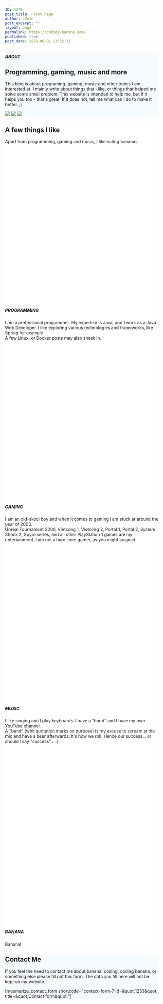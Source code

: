 ```yaml
---
ID: 1270
post_title: Front Page
author: admin
post_excerpt: ""
layout: page
permalink: https://coding-banana.com/
published: true
post_date: 2018-06-01 13:32:31
---
```

<div  id="about-1" style="background-color: #f5fafd;" data-label="About" data-id="about-1" data-export-id="about-1" data-category="about" class="about-1 content-section content-section-spacing"> <div  class="gridContainer"> <div  class="row text-center"> <div  class="section-title-col" data-type="column"> <h5  class="">ABOUT</h5> <h2  class="">Programming, gaming, music and more</h2> <p  class="lead">This blog is about programing, gaming, music and other topics I am interested at. I mainly write about things that I like, or things that helped me solve some small problem. This website is intended to help me, but if it helps you too - that's great. If it does not, tell me what can I do to make it better. ;)&nbsp;</p>  </div> </div> <div  class="row"> <div  class="col-xs bottom-xs flexbox image-group-bottom-3-img space-bottom-xs center-xs"> <img  class="left-img shadow-large-black" data-size="500x300" src="https://coding-banana.com/wp-content/plugins/mesmerize-companion/theme-data/mesmerize/sections/images/computer-2569652.jpg"> <img  class="center-img shadow-large-black" data-size="500x300" src="https://coding-banana.com/wp-content/plugins/mesmerize-companion/theme-data/mesmerize/sections/images/apple-1838564.jpg"> <img  class="right-img shadow-large-black" data-size="500x300" src="https://coding-banana.com/wp-content/plugins/mesmerize-companion/theme-data/mesmerize/sections/images/laptop-2559795.jpg"> </div> </div> </div> </div><div  id="features-3" style="background-color: #ffffff;" data-label="Features" data-id="features-12-card-bordered" data-export-id="features-12-card-bordered" data-category="features" class="features-12-card-bordered content-section content-section-spacing "> <div  class="gridContainer"> <div  class="row text-center"> <div  class="section-title-col" data-type="column"> <h2  class=""> A few things I like</h2> <p  class="lead"> Apart from programming, gaming and music, I like eating bananas.</p> </div> </div> <div  class="row spaced-cols" data-type="row"> <div  class="col-sm-6"> <div  class="card row-card bordered y-move"> <div  class="row"> <div  class="col-sm-fit icon-column"> <svg  class="svg-inline--fa fa-connectdevelop fa-w-16 icon round bordered color2" aria-hidden="true" data-prefix="fa" data-icon="connectdevelop" role="img" xmlns="http://www.w3.org/2000/svg" viewBox="0 0 512 512" data-fa-i2svg=""></svg><!-- <i                          class="fa icon fa-connectdevelop round bordered color2"> </i> --> </div> <div  class="col-sm" data-type="column"> <h5  class="color2"> PROGRAMMING</h5> <p  class=""> I am a professional programmer. My expertise is Java, and I work as a Java Web Developer. I like exploring various technologies and frameworks, like Spring for example.
<br >A few Linux, or Docker posts may also sneak in.&nbsp;</p> </div> </div> </div> </div> <div  class="col-sm-6"> <div  class="card row-card bordered y-move"> <div  class="row"> <div  class="col-sm-fit icon-column"> <svg  class="svg-inline--fa fa-codepen fa-w-16 icon round bordered color2" aria-hidden="true" data-prefix="fa" data-icon="codepen" role="img" xmlns="http://www.w3.org/2000/svg" viewBox="0 0 512 512" data-fa-i2svg=""></svg><!-- <i                          class="fa icon fa-codepen round bordered color2"> </i> --> </div> <div  class="col-sm" data-type="column"> <h5  class="color2"> GAMING</h5> <p  class=""> I am an old-skool boy and when it comes to gaming I am stuck at around the year of 2000.
<br >Unreal Tournament 2000, Vietcong 1, Vietcong 2, Portal 1, Portal 2, System Shock 2, Spyro series, and all other PlayStation 1 games are my entertainment. I am not a hard-core gamer, as you might suspect.</p> </div> </div> </div> </div> <div  class="col-sm-6"> <div  class="card row-card bordered y-move"> <div  class="row"> <div  class="col-sm-fit icon-column"> <svg  class="svg-inline--fa fa-cube fa-w-16 icon round bordered color2" aria-hidden="true" data-prefix="fa" data-icon="cube" role="img" xmlns="http://www.w3.org/2000/svg" viewBox="0 0 512 512" data-fa-i2svg=""></svg><!-- <i                          class="fa icon fa-cube round bordered color2"> </i> --> </div> <div  class="col-sm" data-type="column"> <h5  class="color2"> MUSIC</h5> <p  class=""> I like singing and I play keyboards. I have a "band" and I have my own YouTube channel.
<br >A "band" (whit quotation marks on purpose) is my excuse to scream at the mic and have a beer afterwards. It's how we roll. Hence our success... or should I say "success"... :)&nbsp;</p> </div> </div> </div> </div> <div  class="col-sm-6"> <div  class="card row-card bordered y-move"> <div  class="row"> <div  class="col-sm-fit icon-column"> <svg  class="svg-inline--fa fa-database fa-w-14 icon round bordered color2" aria-hidden="true" data-prefix="fa" data-icon="database" role="img" xmlns="http://www.w3.org/2000/svg" viewBox="0 0 448 512" data-fa-i2svg=""></svg><!-- <i                          class="fa icon fa-database round bordered color2"> </i> --> </div> <div  class="col-sm" data-type="column"> <h5  class="color2"> BANANA</h5> <p  class="">Banana!</p> </div> </div> </div> </div> </div> </div> </div><div  data-label="Contact" data-id="contact-1" data-export-id="contact-1" data-category="contact" class="contact-1 content-section content-section-spacing white-text" data-parallax-depth="20" id="contact-1" style="background-color: rgb(245, 250, 253);"> <div  class="gridContainer"> <div  class="row text-center"> <div  class="section-title-col" data-type="column"> <h2  class=""> Contact Me</h2> <p  class="lead"> If you feel the need to contact me about banana, coding, coding banana, or something else please fill out this form. The data you fill here will not be kept on my website.</p> </div> </div> <div  class="row text-center"> <div  class="col-xs-12 col-sm-8 col-sm-offset-2 contact-form-wrapper inline-info"> <div  class="card large-padding"> <div  class="" data-content-shortcode="mesmerize_contact_form shortcode=&quot;contact-form-7 id=&amp;amp;quot;1253&amp;amp;quot; title=&amp;amp;quot;Contact form&amp;amp;quot;&quot;" data-editable="true">[mesmerize_contact_form shortcode="contact-form-7 id=&amp;quot;1253&amp;quot; title=&amp;quot;Contact form&amp;quot;"]</div> </div> </div> </div> </div> </div>